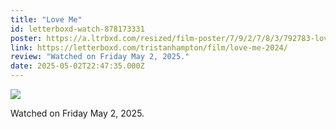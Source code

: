 ```yaml
---
title: "Love Me"
id: letterboxd-watch-878173331
poster: https://a.ltrbxd.com/resized/film-poster/7/9/2/7/8/3/792783-love-me-2024-0-600-0-900-crop.jpg?v=1235ebf382
link: https://letterboxd.com/tristanhampton/film/love-me-2024/
review: "Watched on Friday May 2, 2025."
date: 2025-05-02T22:47:35.000Z
---
```

 <p><img src="https://a.ltrbxd.com/resized/film-poster/7/9/2/7/8/3/792783-love-me-2024-0-600-0-900-crop.jpg?v=1235ebf382"/></p> <p>Watched on Friday May 2, 2025.</p>